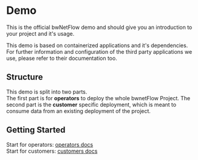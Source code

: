 # Demo

This is the official bwNetFlow demo and should give you an introduction to your project and it's usage.

This demo is based on containerized applications and it's dependencies. For further information and configuration of the third party applications we use, please refer to their documentation too.  

## Structure

This demo is split into two parts.  
The first part is for **operators** to deploy the whole bwnetFlow Project. The second part is the **customer** specific deployment, which is meant to consume data from an existing deployment of the project.

## Getting Started

Start for operators: [operators docs](operators/README.md)  
Start for customers: [customers docs](customers/README.md)